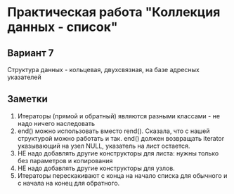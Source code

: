 # Практическая работа "Коллекция данных - список"
## Вариант 7
Структура данных - кольцевая, двухсвязная, на базе адресных указателей

## Заметки
1. Итераторы (прямой и обратный) являются разными классами - не надо ничего наследовать
2. end() можно использовать вместо rend(). Сказала, что с нашей структурой можно работать и так. end() должен возвращать iterator указывающий на узел NULL, указатель на лист остается.
3. НЕ надо добавлять другие конструкторы для листа: нужны только без параметров и копирования
4. НЕ надо добавлять другие конструкторы для узлов.
5. Итераторы перескакивают с конца на начало списка для обычного и с начала на конец для обратного.